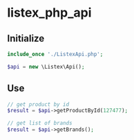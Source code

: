 # listex_php_api

## Initialize

```php
include_once './ListexApi.php';

$api = new \Listex\Api();
```

## Use

```php
// get product by id
$result = $api->getProductById(127477);

// get list of brands
$result = $api->getBrands();
```
